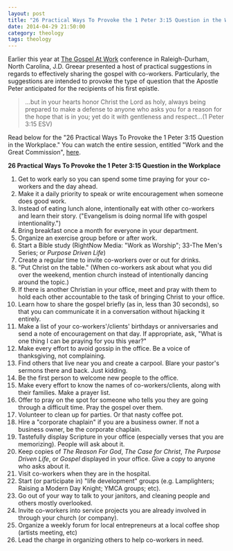 ```yaml
---
layout: post
title: "26 Practical Ways To Provoke the 1 Peter 3:15 Question in the Workplace"
date: 2014-04-29 21:50:00
category: theology
tags: theology
---
```

Earlier this year at [The Gospel At Work](http://www.thegospelatwork.com) conference in Raleigh-Durham, North Carolina, J.D. Greear presented a host of practical suggestions in regards to effectively sharing the gospel with co-workers. Particularly, the suggestions are intended to provoke the type of question that the Apostle Peter anticipated for the recipients of his first epistle.

> ...but in your hearts honor Christ the Lord as holy, always being prepared to make a defense to anyone who asks you for a reason for the hope that is in you; yet do it with gentleness and respect...(1 Peter 3:15 ESV)

Read below for the "26 Practical Ways To Provoke the 1 Peter 3:15 Question in the Workplace." You can watch the entire session, entitled "Work and the Great Commission", [here](http://www.thegospelatwork.com/videos/work-and-the-great-commission-raleigh-durham-2014).

**26 Practical Ways To Provoke the 1 Peter 3:15 Question in the Workplace**

1. Get to work early so you can spend some time praying for your co-workers and the day ahead.
2. Make it a daily priority to speak or write encouragement when someone does good work.
3. Instead of eating lunch alone, intentionally eat with other co-workers and learn their story. ("Evangelism is doing normal life with gospel intentionality.")
4. Bring breakfast once a month for everyone in your department.
5. Organize an exercise group before or after work.
6. Start a Bible study (RightNow Media: "Work as Worship"; 33-The Men's Series; or *Purpose Driven Life*)
7. Create a regular time to invite co-workers over or out for drinks.
8. "Put Christ on the table." (When co-workers ask about what you did over the weekend, mention church instead of intentionally dancing around the topic.)
9. If there is another Christian in your office, meet and pray with them to hold each other accountable to the task of bringing Christ to your office.
10. Learn how to share the gospel briefly (as in, less than 30 seconds), so that you can communicate it in a conversation without hijacking it entirely.
11. Make a list of your co-workers'/clients' birthdays or anniversaries and send a note of encouragement on that day. If appropriate, ask, "What is one thing I can be praying for you this year?"
12. Make every effort to avoid gossip in the office. Be a voice of thanksgiving, not complaining.
13. Find others that live near you and create a carpool. Blare your pastor's sermons there and back. Just kidding.
14. Be the first person to welcome new people to the office.
15. Make every effort to know the names of co-workers/clients, along with their families. Make a prayer list.
16. Offer to pray on the spot for someone who tells you they are going through a difficult time. Pray the gospel over them.
17. Volunteer to clean up for parties. Or that nasty coffee pot.
18. Hire a "corporate chaplain" if you are a business owner. If not a business owner, be the corporate chaplain.
19. Tastefully display Scripture in your office (especially verses that you are memorizing). People will ask about it.
20. Keep copies of *The Reason For God*, *The Case for Christ*, *The Purpose Driven Life*, or *Gospel* displayed in your office. Give a copy to anyone who asks about it.
21. Visit co-workers when they are in the hospital.
22. Start (or participate in) "life development" groups (e.g. Lamplighters; Raising a Modern Day Knight; YMCA groups; etc).
23. Go out of your way to talk to your janitors, and cleaning people and others mostly overlooked.
24. Invite co-workers into service projects you are already involved in through your church (or company).
25. Organize a weekly forum for local entrepreneurs at a local coffee shop (artists meeting, etc)
26. Lead the charge in organizing others to help co-workers in need.
